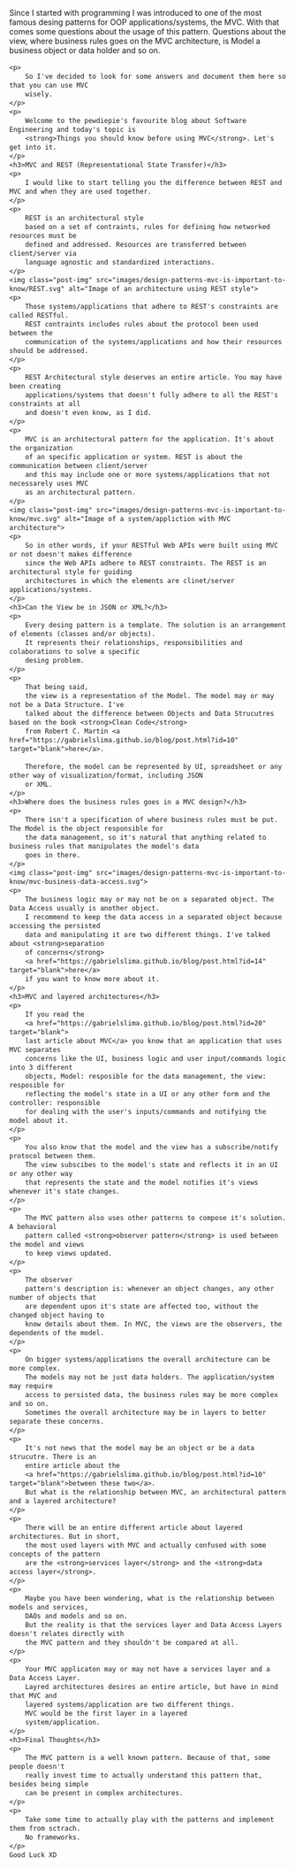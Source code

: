 <div style="text-align: left;">
    <p>
        Since I started with programming I was introduced to one of the most
        famous desing patterns for OOP applications/systems, the MVC.
        With that comes some questions about the usage of this pattern. Questions about the view,
        where business rules goes on the MVC architecture, is Model a business object or
        data holder and so on.
    </p>

    <p>
        So I've decided to look for some answers and document them here so that you can use MVC
        wisely.
    </p>
    <p>
        Welcome to the pewdiepie's favourite blog about Software Engineering and today's topic is
        <strong>Things you should know before using MVC</strong>. Let's get into it.
    </p>
    <h3>MVC and REST (Representational State Transfer)</h3>
    <p>
        I would like to start telling you the difference between REST and MVC and when they are used together.
    </p>
    <p>
        REST is an architectural style
        based on a set of contraints, rules for defining how networked resources must be
        defined and addressed. Resources are transferred between client/server via
        language agnostic and standardized interactions.
    </p>
    <img class="post-img" src="images/design-patterns-mvc-is-important-to-know/REST.svg" alt="Image of an architecture using REST style">
    <p>
        Those systems/applications that adhere to REST's constraints are called RESTful.
        REST contraints includes rules about the protocol been used between the
        communication of the systems/applications and how their resources should be addressed.
    </p>
    <p>
        REST Architectural style deserves an entire article. You may have been creating
        applications/systems that doesn't fully adhere to all the REST's constraints at all
        and doesn't even know, as I did.
    </p>
    <p>
        MVC is an architectural pattern for the application. It's about the organization
        of an specific application or system. REST is about the communication between client/server
        and this may include one or more systems/applications that not necessarely uses MVC
        as an architectural pattern.
    </p>
    <img class="post-img" src="images/design-patterns-mvc-is-important-to-know/mvc.svg" alt="Image of a system/appliction with MVC architecture">
    <p>
        So in other words, if your RESTful Web APIs were built using MVC or not doesn't makes difference
        since the Web APIs adhere to REST constraints. The REST is an architectural style for guiding
        architectures in which the elements are clinet/server applications/systems.
    </p>
    <h3>Can the View be in JSON or XML?</h3>
    <p>
        Every desing pattern is a template. The solution is an arrangement of elements (classes and/or objects).
        It represents their relationships, responsibilities and colaborations to solve a specific 
        desing problem.
    </p>
    <p>
        That being said,
        the view is a representation of the Model. The model may or may not be a Data Structure. I've
        talked about the difference between Objects and Data Strucutres based on the book <strong>Clean Code</strong>
        from Robert C. Martin <a href="https://gabrielslima.github.io/blog/post.html?id=10" target="blank">here</a>.

        Therefore, the model can be represented by UI, spreadsheet or any other way of visualization/format, including JSON
        or XML.
    </p>
    <h3>Where does the business rules goes in a MVC design?</h3>
    <p>
        There isn't a specification of where business rules must be put. The Model is the object responsible for
        the data management, so it's natural that anything related to business rules that manipulates the model's data
        goes in there.
    </p>
    <img class="post-img" src="images/design-patterns-mvc-is-important-to-know/mvc-business-data-access.svg">
    <p>
        The business logic may or may not be on a separated object. The Data Access usually is another object.
        I recommend to keep the data access in a separated object because accessing the persisted
        data and manipulating it are two different things. I've talked about <strong>separation
        of concerns</strong>
        <a href="https://gabrielslima.github.io/blog/post.html?id=14" target="blank">here</a>
        if you want to know more about it.
    </p>
    <h3>MVC and layered architectures</h3>
    <p>
        If you read the
        <a href="https://gabrielslima.github.io/blog/post.html?id=20" target="blank">
        last article about MVC</a> you know that an application that uses MVC separates
        concerns like the UI, business logic and user input/commands logic into 3 different
        objects, Model: resposible for the data management, the view: resposible for
        reflecting the model's state in a UI or any other form and the controller: responsible
        for dealing with the user's inputs/commands and notifying the model about it.
    </p>
    <p>
        You also know that the model and the view has a subscribe/notify protocol between them.
        The view subscibes to the model's state and reflects it in an UI or any other way
        that represents the state and the model notifies it's views whenever it's state changes.
    </p>
    <p>
        The MVC pattern also uses other patterns to compose it's solution. A behavioral
        pattern called <strong>observer pattern</strong> is used between the model and views
        to keep views updated.
    </p>
    <p>
        The observer
        pattern's description is: whenever an object changes, any other number of objects that
        are dependent upon it's state are affected too, without the changed object having to
        know details about them. In MVC, the views are the observers, the dependents of the model.
    </p>
    <p>
        On bigger systems/applications the overall architecture can be more complex.
        The models may not be just data holders. The application/system may require
        access to persisted data, the business rules may be more complex and so on.
        Sometimes the overall architecture may be in layers to better separate these concerns.
    </p>
    <p>
        It's not news that the model may be an object or be a data strucutre. There is an
        entire article about the
        <a href="https://gabrielslima.github.io/blog/post.html?id=10" target="blank">between these two</a>.
        But what is the relationship between MVC, an architectural pattern and a layered architecture?
    </p>
    <p>
        There will be an entire different article about layered architectures. But in short,
        the most used layers with MVC and actually confused with some concepts of the pattern 
        are the <strong>services layer</strong> and the <strong>data access layer</strong>.
    </p>
    <p>
        Maybe you have been wondering, what is the relationship between models and services,
        DAOs and models and so on.
        But the reality is that the services layer and Data Access Layers doesn't relates directly with
        the MVC pattern and they shouldn't be compared at all.
    </p>
    <p>
        Your MVC applicaton may or may not have a services layer and a Data Access Layer.
        Layred architectures desires an entire article, but have in mind that MVC and
        layered systems/application are two different things.
        MVC would be the first layer in a layered
        system/application.
    </p>
    <h3>Final Thoughts</h3>
    <p>
        The MVC pattern is a well known pattern. Because of that, some people doesn't
        really invest time to actually understand this pattern that, besides being simple
        can be present in complex architectures.
    </p>
    <p>
        Take some time to actually play with the patterns and implement them from sctrach.
        No frameworks.
    </p>
    Good Luck XD
</div>